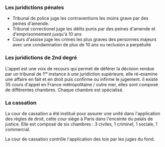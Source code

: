 ### Les juridictions pénales

* Tribunal de police juge les contraventions les moins grave par des peines d'amende.
* Tribunal correctionel juge les délits punis par des peines d'amende et d'emprisonnement jusqu'à 10 ans
* Cours d'assise juge les crimes les plus graves des personnes majeurs avec une condamnation de plus de 10 ans ou reclusion a perpétuité

### Les juridictions de 2nd degré

L'appel est une voix de recours qui permet de déférer la décision rendue par un tribunal de 1ʳᵉ instance à une juridiction supérieure, elle ré-examine une affaire en fait et en droit puis confirme ou infirme le jugement. 
Il existe 35 cours d'appel en France métropolitaine / outre mer, elles sont composé de différentes chambres. Chaque chambre est spécialisé.

### La cassation

La cour de cassation a été institué pour assurer une unité dans l'application des règles de droit, cette cour siège à Paris dans l'enceinte du palais de justice.
Elle est composé de six chambres : 3 civiles, 1 criminel, 1 sociale, 1 commercial.

La cour de cassation contrôle l'application des lois par les juges du fond.